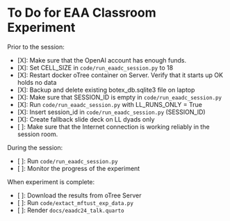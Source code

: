 # To Do for EAA Classroom Experiment

Prior to the session:
- [X]: Make sure that the OpenAI account has enough funds.
- [X]: Set CELL_SIZE in `code/run_eaadc_session.py` to 18
- [X]: Restart docker oTree container on Server. Verify that it starts up OK holds no data
- [X]: Backup and delete existing botex_db.sqlite3 file on laptop
- [X]: Make sure that SESSION_ID is empty in `code/run_eaadc_session.py`
- [X]: Run `code/run_eaadc_session.py` with LL_RUNS_ONLY = True
- [X]: Insert session_id in `code/run_eaadc_session.py` (SESSION_ID)
- [X]: Create fallback slide deck on LL dyads only
- [ ]: Make sure that the Internet connection is working reliably in the session room.

During the session: 
- [ ]: Run `code/run_eaadc_session.py`
- [ ]: Monitor the progress of the experiment

When experiment is complete:
- [ ]: Download the results from oTree Server
- [ ]: Run `code/extact_mftust_exp_data.py`
- [ ]: Render `docs/eaadc24_talk.quarto`
